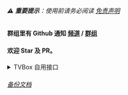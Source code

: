 ###### ⚠️ **重要提示**：使用前请务必阅读 [免责声明](.github/DISCLAIMER.md)

#### 群组里有 Github 通知 [频道](https://t.me/clun_tz) / [群组](https://t.me/clun_top)

#### 欢迎 Star 及 PR。


<details>
<summary>TVBox 自用接口</summary>

```自用
https://clun.top/box.json
```

```PG
https://clun.top/jsm.json
```

```18+
https://clun.top/fun.json
```

```饭总
https://clun.top/api.json
```

```不知
https://clun.top/js/aa.json
```

```拾光
https://clun.top/js/svip.json
```

```真心
https://clun.top/js/FongMi.json
```

</details>

###### [备份文档](.github/test.md)
